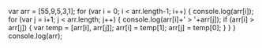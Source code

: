 var arr = [55,9,5,3,1];
for (var i = 0; i < arr.length-1; i++) {
    console.log(arr[i]);
    for (var j = i+1; j < arr.length; j++) {
        console.log(arr[i]+' > '+arr[j]);
        if (arr[i] > arr[j]) {
            var temp = [arr[i], arr[j]];
            arr[i] = temp[1];
            arr[j] = temp[0];
        }
    }
}
console.log(arr);